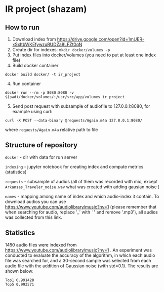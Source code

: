 # IR project (shazam)

## How to run

1) Download index from https://drive.google.com/open?id=1mUER-xSxItbWKEfywzuRUDZa8LFZt0qN
2) Create dir for indexes: `mkdir docker/volumes -p`
2) Put index files into docker/volumes (you need to put at least one index file)
3) Build docker container 

```docker build docker/ -t ir_project```

4) Run container 

```docker run --rm -p 8080:8080 -v $(pwd)/docker/volumes/:/usr/src/app/volumes ir_project```

5) Send post request with subsample of audiofile to 127.0.0.1:8080, for example using curl: 

```curl -X POST --data-binary @requests/Again.m4a 127.0.0.1:8080/```

where `requests/Again.m4a` relative path to file

## Structure of repository

`docker` - dir with data for run server

`indexing` - jupyter notebook for creating index and compute metrics (statistics)

`requests` - subsample of audios (all of them was recorded with mic, except `Arkansas_Traveler_noise.wav` what was created with adding gausian noise )

`names` - mapping among name of index and which audio-index it contain. To download audios you can use https://www.youtube.com/audiolibrary/music?nv=1 (please remember that when searching for audio, replace '_' with ' ' and remove '.mp3'), all audios was collected from this link.

## Statistics

1450 audio files were indexed from https://www.youtube.com/audiolibrary/music?nv=1 . 
An experiment was conducted to evaluate the accuracy of the algorithm, in which each audio file was searched for, and a 30-second sample was selected from each audio file with the addition of Gaussian noise (with std=0.1). The results are shown below:
```
Top1 0.991428
Top5 0.993571
```
